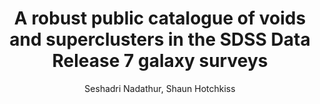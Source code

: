 ---
number: "10"
title: "A robust public catalogue of voids and superclusters in the SDSS Data Release 7 galaxy surveys"
arxiv_link: "https://arxiv.org/abs/1310.2791"
arxiv_id: "1310.2791"
author: "Seshadri Nadathur, Shaun Hotchkiss"
reviewed: True
journal: "MNRAS, 440, 1248 (2014)"
doi: "10.1093/mnras/stu349"
---